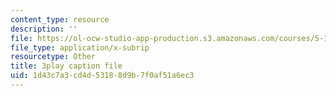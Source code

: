 ```yaml
---
content_type: resource
description: ''
file: https://ol-ocw-studio-app-production.s3.amazonaws.com/courses/5-112-principles-of-chemical-science-fall-2005/1d43c7a3cd4d53188d9b7f0af51a6ec3_hjFnG8m6mCc.vtt
file_type: application/x-subrip
resourcetype: Other
title: 3play caption file
uid: 1d43c7a3-cd4d-5318-8d9b-7f0af51a6ec3
---
```

